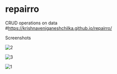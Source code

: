 # repairro
CRUD operations on data
#https://krishnaveniganeshchilka.github.io/repairro/

Screenshots

![2](https://user-images.githubusercontent.com/67893987/114545985-42777400-9c7a-11eb-9df4-85a4755453bc.png)

![3](https://user-images.githubusercontent.com/67893987/114546078-61760600-9c7a-11eb-9e04-1728614ce658.png)

![1](https://user-images.githubusercontent.com/67893987/114546184-7eaad480-9c7a-11eb-9c4e-c6b5811de1e4.png)

